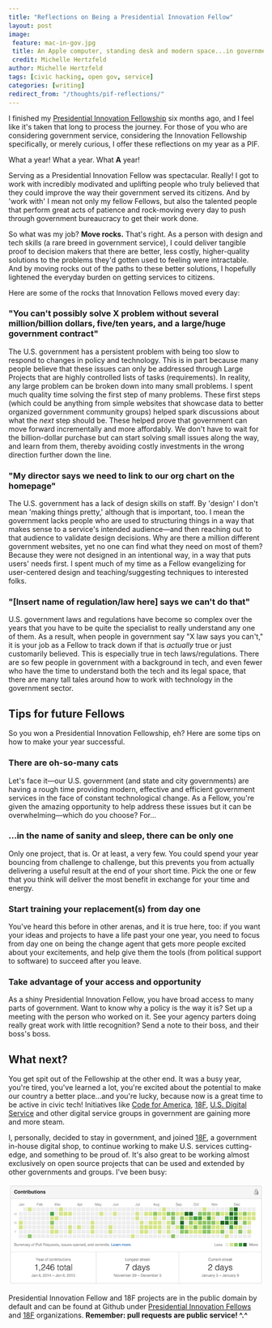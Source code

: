 ```yaml
---
title: "Reflections on Being a Presidential Innovation Fellow"
layout: post
image:
 feature: mac-in-gov.jpg
 title: An Apple computer, standing desk and modern space...in government!
 credit: Michelle Hertzfeld
author: Michelle Hertzfeld
tags: [civic hacking, open gov, service]
categories: [writing]
redirect_from: "/thoughts/pif-reflections/"
---
```


I finished my [Presidential Innovation Fellowship](http://www.whitehouse.gov/innovationfellows) six months ago, and I feel like it's taken that long to process the journey. For those of you who are considering government service, considering the Innovation Fellowship specifically, or merely curious, I offer these reflections on my year as a PIF. <!--more-->

What a year! What a year. What **A** year!

Serving as a Presidential Innovation Fellow was spectacular. Really! I got to work with incredibly modivated and uplifting people who truly believed that they could improve the way their government served its citizens. And by 'work with' I mean not only my fellow Fellows, but also the talented people that perform great acts of patience and rock-moving every day to push through government bureaucracy to get their work done.

So what was my job? **Move rocks.** That's right. As a person with design and tech skills (a rare breed in government service), I could deliver tangible proof to decision makers that there are better, less costly, higher-quality solutions to the problems they'd gotten used to feeling were intractable. And by moving rocks out of the paths to these better solutions, I hopefully lightened the everyday burden on getting services to citizens.

Here are some of the rocks that Innovation Fellows moved every day:

### "You can't possibly solve X problem without several million/billion dollars, five/ten years, and a large/huge government contract"

The U.S. government has a persistent problem with being too slow to respond to changes in policy and technology. This is in part because many people believe that these issues can only be addressed through Large Projects that are highly controlled lists of tasks (requirements). In reality, any large problem can be broken down into many small problems. I spent much quality time solving the first step of many problems. These first steps (which could be anything from simple websites that showcase data to better organized government community groups) helped spark discussions about what the *next* step should be. These helped prove that government can move forward incrementally and more affordably. We don't have to wait for the billion-dollar purchase but can start solving small issues along the way, and learn from them, thereby avoiding costly investments in the wrong direction further down the line.

### "My director says we need to link to our org chart on the homepage"

The U.S. government has a lack of design skills on staff. By 'design' I don't mean 'making things pretty,' although that is important, too. I mean the government lacks people who are used to structuring things in a way that makes sense to a service's intended audience&#8212;and then reaching out to that audience to validate design decisions. Why are there a million different government websites, yet no one can find what they need on most of them? Because they were not designed in an intentional way, in a way that puts users' needs first. I spent much of my time as a Fellow evangelizing for user-centered design and teaching/suggesting techniques to interested folks.

### "[Insert name of regulation/law here] says we can't do that"

U.S. government laws and regulations have become so complex over the years that you have to be quite the specialist to really understand any one of them. As a result, when people in government say "X law says you can't," it is your job as a Fellow to track down if that is *actually* true or just customarily believed. This is especially true in tech laws/regulations. There are so few people in government with a background in tech, and even fewer who have the time to understand both the tech and its legal space, that there are many tall tales around how to work with technology in the government sector.

## Tips for future Fellows

So you won a Presidential Innovation Fellowship, eh? Here are some tips on how to make your year successful.

### There are oh-so-many cats
Let's face it&#8212;our U.S. government (and state and city governments) are having a rough time providing modern, effective and efficient government services in the face of constant technological change. As a Fellow, you're given the amazing opportunity to help address these issues but it can be overwhelming&#8212;which do you choose? For...

### ...in the name of sanity and sleep, there can be only one
Only one project, that is. Or at least, a very few. You could spend your year bouncing from challenge to challenge, but this prevents you from actually delivering a useful result at the end of your short time. Pick the one or few that you think will deliver the most benefit in exchange for your time and energy.

### Start training your replacement(s) from day one
You've heard this before in other arenas, and it is true here, too: if you want your ideas and projects to have a life past your one year, you need to focus from day one on being the change agent that gets more people excited about your excitements, and help give them the tools (from political support to software) to succeed after you leave.

### Take advantage of your access and opportunity
As a shiny Presidential Innovation Fellow, you have broad access to many parts of government. Want to know why a policy is the way it is? Set up a meeting with the person who worked on it. See your agency parters doing really great work with little recognition? Send a note to their boss, and their boss's boss.

## What next?

You get spit out of the Fellowship at the other end. It was a busy year, you're tired, you've learned a lot, you're excited about the potential to make our country a better place...and you're lucky, because now is a great time to be active in civic tech! Initiatives like [Code for America](http://www.codeforamerica.org/), [18F](https://18f.gsa.gov/), [U.S. Digital Service](http://www.washingtonpost.com/blogs/the-switch/wp/2014/08/11/white-house-launches-u-s-digital-service-with-healthcare-gov-fixer-at-the-helm/) and other digital service groups in government are gaining more and more steam.

I, personally, decided to stay in government, and joined [18F](https://18f.gsa.gov/), a government in-house digital shop, to continue working to make U.S. services cutting-edge, and something to be proud of. It's also great to be working almost exclusively on open source projects that can be used and extended by other governments and groups. I've been busy:

![Github commits over the last year showing huge jump in June](/img/git-commits.png)

Presidential Innovation Fellow and 18F projects are in the public domain by default and can be found at Github under [Presidential Innovation Fellows](https://github.com/presidential-innovation-fellows) and [18F](https://github.com/18f) organizations. **Remember: pull requests are public service! ^.^**
